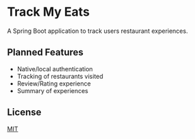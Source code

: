 # Track My Eats

A Spring Boot application to track users restaurant experiences.

## Planned Features

- Native/local authentication
- Tracking of restaurants visited
- Review/Rating experience
- Summary of experiences

## License

[MIT](LICENSE.txt)
